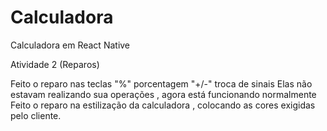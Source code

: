 # Calculadora
Calculadora em React Native 

Atividade 2 (Reparos)

Feito o reparo nas teclas "%" porcentagem  "+/-" troca de sinais
Elas não estavam realizando sua operações , agora está funcionando normalmente
Feito o reparo na estilização da calculadora , colocando as cores exigidas pelo cliente.






